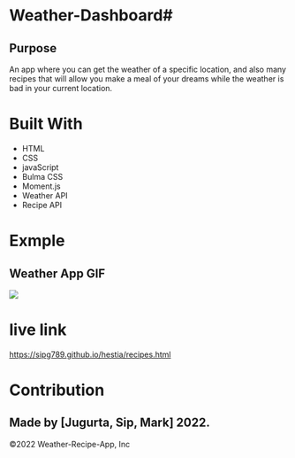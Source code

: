 # Weather-Dashboard# 
## Purpose

An app where you can get the weather of a specific location, and also many recipes that will allow you make a meal of your dreams while the weather is bad in your current location.


# Built With
- HTML
- CSS
- javaScript
- Bulma CSS
- Moment.js
- Weather API 
- Recipe API 

# Exmple

## Weather App GIF 
![](assets/images/README.gif)


# live link  
https://sipg789.github.io/hestia/recipes.html


# Contribution
## Made by [Jugurta, Sip, Mark] 2022.

©️2022 Weather-Recipe-App, Inc